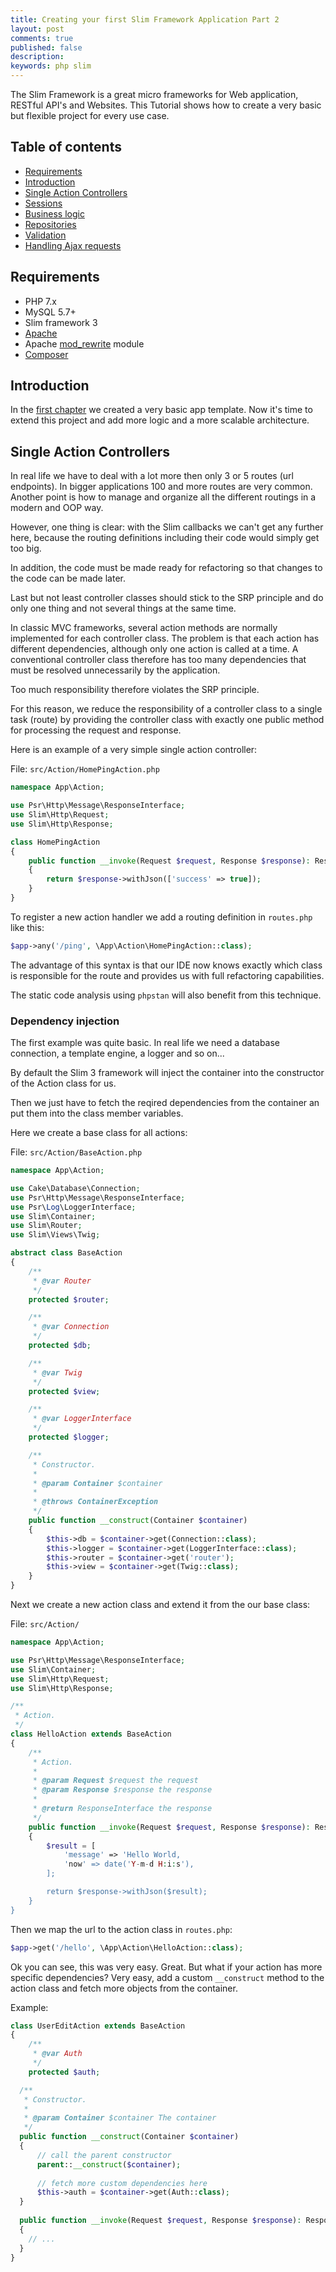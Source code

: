```yaml
---
title: Creating your first Slim Framework Application Part 2
layout: post
comments: true
published: false
description: 
keywords: php slim
---
```


The Slim Framework is a great micro frameworks for Web application, RESTful API's and Websites. 
This Tutorial shows how to create a very basic but flexible project for every use case.

## Table of contents

* [Requirements](#requirements)
* [Introduction](#introduction)
* [Single Action Controllers](#single-action-controllers)
* [Sessions](#sessions)
* [Business logic](#businsess-logic)
* [Repositories](#repositories)
* [Validation](#validation)
* [Handling Ajax requests](#handling-ajax-requests)

## Requirements

* PHP 7.x
* MySQL 5.7+
* Slim framework 3
* [Apache](https://gist.github.com/odan/dcf6c3155899677ee88a4f7db5aac284#install-apache-php-mysql)
* Apache [mod_rewrite](https://gist.github.com/odan/dcf6c3155899677ee88a4f7db5aac284#enable-apache-mod_rewrite) module
* [Composer](https://gist.github.com/odan/dcf6c3155899677ee88a4f7db5aac284#install-composer)

## Introduction

In the [first chapter](https://odan.github.io/2017/11/30/creating-your-first-slim-framework-application.html) we created a 
very basic app template. Now it's time to extend this project and add more logic and a more scalable architecture.

## Single Action Controllers

In real life we have to deal with a lot more then only 3 or 5 routes (url endpoints). In bigger applications 100 and more 
routes are very common. Another point is how to manage and organize all the different routings in a modern and OOP way. 

However, one thing is clear: with the Slim callbacks we can't get any further here, 
because the routing definitions including their code would simply get too big. 

In addition, the code must be made ready for refactoring so that changes to the code can be made later. 

Last but not least controller classes should stick to the SRP principle and do only one thing and 
not several things at the same time.

In classic MVC frameworks, several action methods are normally implemented for each controller class. 
The problem is that each action has different dependencies, although only one action is called at a time. 
A conventional controller class therefore has too many dependencies that must be resolved unnecessarily by the application. 

Too much responsibility therefore violates the SRP principle.

For this reason, we reduce the responsibility of a controller class to a single task (route) by providing 
the controller class with exactly one public method for processing the request and response. 

Here is an example of a very simple single action controller:

File: `src/Action/HomePingAction.php`

```php
namespace App\Action;

use Psr\Http\Message\ResponseInterface;
use Slim\Http\Request;
use Slim\Http\Response;

class HomePingAction
{
    public function __invoke(Request $request, Response $response): ResponseInterface
    {
        return $response->withJson(['success' => true]);
    }
}
```

To register a new action handler we add a routing definition in `routes.php` like this:

```php
$app->any('/ping', \App\Action\HomePingAction::class);
```

The advantage of this syntax is that our IDE now knows exactly which class is responsible for the 
route and provides us with full refactoring capabilities.

The static code analysis using `phpstan` will also benefit from this technique.

### Dependency injection

The first example was quite basic. In real life we need a database connection, a template engine, a logger and so on...

By default the Slim 3 framework will inject the container into the constructor of the Action class for us.

Then we just have to fetch the reqired dependencies from the container an put them into the class member variables.

Here we create a base class for all actions:

File: `src/Action/BaseAction.php`

```php
namespace App\Action;

use Cake\Database\Connection;
use Psr\Http\Message\ResponseInterface;
use Psr\Log\LoggerInterface;
use Slim\Container;
use Slim\Router;
use Slim\Views\Twig;

abstract class BaseAction
{
    /**
     * @var Router
     */
    protected $router;

    /**
     * @var Connection
     */
    protected $db;

    /**
     * @var Twig
     */
    protected $view;

    /**
     * @var LoggerInterface
     */
    protected $logger;

    /**
     * Constructor.
     *
     * @param Container $container
     *
     * @throws ContainerException
     */
    public function __construct(Container $container)
    {
        $this->db = $container->get(Connection::class);
        $this->logger = $container->get(LoggerInterface::class);
        $this->router = $container->get('router');
        $this->view = $container->get(Twig::class);
    }
}
```

Next we create a new action class and extend it from the our base class:

File: `src/Action/`

```php
namespace App\Action;

use Psr\Http\Message\ResponseInterface;
use Slim\Container;
use Slim\Http\Request;
use Slim\Http\Response;

/**
 * Action.
 */
class HelloAction extends BaseAction
{
    /**
     * Action.
     *
     * @param Request $request the request
     * @param Response $response the response
     *
     * @return ResponseInterface the response
     */
    public function __invoke(Request $request, Response $response): ResponseInterface
    {
        $result = [
            'message' => 'Hello World,
            'now' => date('Y-m-d H:i:s'),
        ];

        return $response->withJson($result);
    }
}
```

Then we map the url to the action class in `routes.php`:

```php
$app->get('/hello', \App\Action\HelloAction::class);
```

Ok you can see, this was very easy. Great. But what if your action has more specific dependencies?
Very easy, add a custom `__construct` method to the action class and fetch more objects from the container.

Example:

```php
class UserEditAction extends BaseAction
{
    /**
     * @var Auth
     */
    protected $auth;

  /**
   * Constructor.
   *
   * @param Container $container The container
   */
  public function __construct(Container $container)
  {
      // call the parent constructor
      parent::__construct($container);
      
      // fetch more custom dependencies here
      $this->auth = $container->get(Auth::class);
  }
  
  public function __invoke(Request $request, Response $response): ResponseInterface
  {
    // ...
  }
}
```




